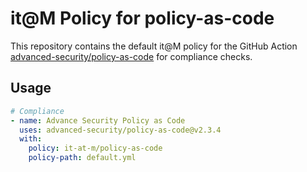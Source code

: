 # it@M Policy for policy-as-code

This repository contains the default it@M policy for the GitHub Action [advanced-security/policy-as-code](https://github.com/advanced-security/policy-as-code) for compliance checks.

## Usage

```yml
# Compliance
- name: Advance Security Policy as Code
  uses: advanced-security/policy-as-code@v2.3.4
  with:
    policy: it-at-m/policy-as-code
    policy-path: default.yml
```
